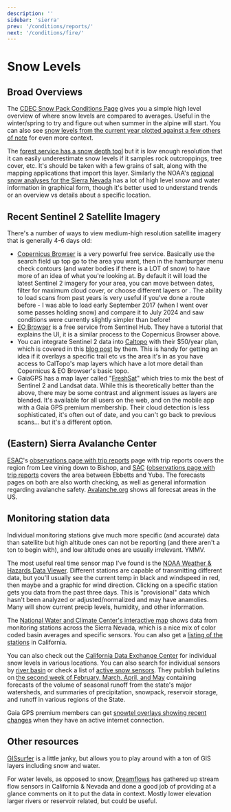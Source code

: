 ```yaml
---
description: ''
sidebar: 'sierra'
prev: '/conditions/reports/'
next: '/conditions/fire/'
---
```


# Snow Levels

## Broad Overviews

The [CDEC Snow Pack Conditions Page](https://cdec.water.ca.gov/snowapp/sweq.action) gives you a simple high level overview of where snow levels are compared to averages. Useful in the winter/spring to try and figure out when summer in the alpine will start. You can also see [snow levels from the current year plotted against a few others of note](https://cdec.water.ca.gov/reportapp/javareports?name=PLOT_SWC) for even more context.

The [forest service has a snow depth tool](https://www.fs.usda.gov/Internet/FSE_DOCUMENTS/fseprd1045012.html) but it is low enough resolution that it can easily underestimate snow levels if it samples rock outcroppings, tree cover, etc. It's should be taken with a few grains of salt, along with the mapping applications that import this layer. Similarly the NOAA's [regional snow analyses for the Sierra Nevada](https://www.nohrsc.noaa.gov/nsa/index.html?units=e&region=Sierras) has a lot of high level snow and water information in graphical form, though it's better used to understand trends or an overview vs details about a specific location.

## Recent Sentinel 2 Satellite Imagery

There's a number of ways to view medium-high resolution satellite imagery that is generally 4-6 days old:

* [Copernicus Browser](https://browser.dataspace.copernicus.eu/?zoom=10&lat=37.3887&lng=-119.03248&themeId=DEFAULT-THEME&visualizationUrl=U2FsdGVkX19mL%2BpmxXk0WVEN3PDm3P7chI2nAlrihax50%2FcpnXDGfXBg4OZFWTWxL3fHPmASzIoT6wPByOGblzCJEdHanDpy477pkzCOk0G8z7IbebE3ssDcyN2%2FlzYS&datasetId=S2_L2A_CDAS&fromTime=2024-08-20T00%3A00%3A00.000Z&toTime=2024-08-20T23%3A59%3A59.999Z&layerId=1_TRUE_COLOR&demSource3D=%22MAPZEN%22&cloudCoverage=30&dateMode=SINGLE) is a very powerful free service. Basically use the search field up top go to the area you want, then in the hamburger menu check contours (and water bodies if there is a LOT of snow) to have more of an idea of what you're looking at. By default it will load the latest Sentinel 2 imagery for your area, you can move between dates, filter for maximum cloud cover, or choose different layers or . The ability to load scans from past years is very useful if you've done a route before - I was able to load early September 2017 (when I went over some passes holding snow) and compare it to July 2024 and saw conditions were currently slightly simpler than before!
* [EO Browser](https://apps.sentinel-hub.com/eo-browser/?zoom=13&lat=37.71513&lng=-119.18449#search) is a free service from Sentinel Hub. They have a tutorial that explains the UI, it is a similar process to the Copernicus Browser above.
* You can integrate Sentinel 2 data into [Caltopo](https://caltopo.com/) with their $50/year plan, which is covered in this [blog post](https://blog.caltopo.com/2023/01/12/winter-travel-series-4-learning-about-current-and-forecasted-conditions/) by them.  This is handy for getting an idea if it overlays a specific trail etc vs the area it's in as you have access to CalTopo's map layers which have a lot more detail than Copernicus & EO Browser's basic topo.
* GaiaGPS has a map layer called "[FreshSat](https://blog.gaiagps.com/view-recent-conditions-with-fresh-sat-maps/)" which tries to mix the best of Sentinel 2 and Landsat data. While this is theoretically better than the above, there may be some contrast and alignment issues as layers are blended. It's available for all users on the web, and on the mobile app with a Gaia GPS premium membership. Their cloud detection is less sophisticated, it's often out of date, and you can't go back to previous scans... but it's a different option.

## (Eastern) Sierra Avalanche Center

[ESAC](https://esavalanche.org/)'s [observations page with trip reports](https://esavalanche.org/ObservationsPage) page with trip reports covers the region from Lee vining down to Bishop, and [SAC](https://www.sierraavalanchecenter.org/) ([observations page with trip reports](https://www.sierraavalanchecenter.org/observations) covers the area between Ebbetts and Yuba. The forecasts pages on both are also worth checking, as well as general information regarding avalanche safety. [Avalanche.org](https://avalanche.org/) shows all forecsat areas in the US.

##  Monitoring station data

Individual monitoring stations give much more specific (and accurate) data than satellite but high altitude ones can not be reporting (and there aren't a ton to begin with), and low altitude ones are usually irrelevant. YMMV.

The most useful real time sensor map I've found is the [NOAA Weather & Hazards Data Viewer](https://www.wrh.noaa.gov/map/?&zoom=5&scroll_zoom=false&center=40,-97&boundaries=false,false,false,false,false,false,false,false,false&tab=observation&hazard=true&hazard_type=all&hazard_opacity=70&obs=true&obs_type=weather&elements=temp,wind,gust&temp_filter=-80,130&gust_filter=0,150&rh_filter=0,100&elev_filter=-300,14000&precip_filter=0.01,18&obs_popup=true&obs_density=60&obs_provider=ALL). Different stations are capable of transmitting different data, but you'll usually see the current temp in black and windspeed in red, then maybe and a graphic for wind direction. Clicking on a specific station gets you data from the past three days.  This is "provisional" data which hasn't been analyzed or adjusted/normalized and may have anamolies. Many will show current precip levels, humidity, and other information.

The [National Water and Climate Center's interactive map](https://nwcc-apps.sc.egov.usda.gov/imap/#version=169&elements=&networks=!&states=!&basins=!&hucs=&minElevation=&maxElevation=&elementSelectType=any&activeOnly=true&activeForecastPointsOnly=false&hucLabels=false&hucIdLabels=false&hucParameterLabels=true&stationLabels=&overlays=&hucOverlays=&basinOpacity=75&basinNoDataOpacity=25&basemapOpacity=100&maskOpacity=0&mode=data&openSections=dataElement,parameter,date,basin,options,elements,location,networks&controlsOpen=true&popup=&popupMulti=&popupBasin=&base=esriNgwm&displayType=basinstation&basinType=6&dataElement=WTEQ&depth=-8&parameter=PCTMED&frequency=DAILY&duration=I&customDuration=&dayPart=E&monthPart=E&forecastPubDay=1&forecastExceedance=50&useMixedPast=true&seqColor=1&divColor=7&scaleType=D&scaleMin=&scaleMax=&referencePeriodType=POR&referenceBegin=1991&referenceEnd=2020&minimumYears=20&hucAssociations=true&relativeDate=-1&lat=42.875&lon=-112.010&zoom=5.5) shows data from monitoring stations across the Sierra Nevada, which is a nice mix of color coded basin averages and specific sensors. You can also get a [listing of the stations](https://wcc.sc.egov.usda.gov/reportGenerator/view/customMultipleStationReport/daily/state=%22CA%22%20AND%20network=%22SNTLT%22,%22SNTL%22%20AND%20element=%22SNWD%22%20AND%20outServiceDate=%222100-01-01%22%7cname/0,0/name,stationId,WTEQ::value,WTEQ::delta,SNWD::value,SNWD::delta?fitToScreen=false) in California. 

You can also check out the [California Data Exchange Center](https://cdec.water.ca.gov/snow/current/snow/) for individual snow levels in various locations. You can also search for individual sensors by [river basin](https://cdec.water.ca.gov/cgi-progs/getAll?sens_num=3) or check a list of [active snow sensors](https://cdec.water.ca.gov/misc/SnowDepth.html). They publish bulletins on [the second week of February, March, April, and May](https://cdec.water.ca.gov/snow/bulletin120/index2.html#) containing forecasts of the volume of seasonal runoff from the state's major watersheds, and summaries of precipitation, snowpack, reservoir storage, and runoff in various regions of the State.

Gaia GPS premium members can get [snowtel overlays showing recent changes](https://blog.gaiagps.com/find-fresh-snow-with-the-new-snow-stations-daily-map/) when they have an active internet connection.

## Other resources

[GISsurfer](https://mappingsupport.com/p2/gissurfer-interactive-recreation-disaster-maps.html) is a little janky, but allows you to play around with a ton of GIS layers including snow and water.

For water levels, as opposed to snow, [Dreamflows](https://www.dreamflows.com/flows.php?zone=canv&page=real&form=norm&mark=All) has gathered up stream flow sensors in California & Nevada and done a good job of providing at a glance comments on it to put the data in context. Mostly lower elevation larger rivers or reservoir related, but could be useful.